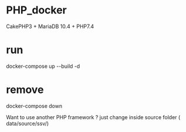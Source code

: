 # PHP_docker
CakePHP3 + MariaDB 10.4 + PHP7.4

# run 
docker-compose up --build -d
# remove
docker-compose down

Want to use another PHP framework ? just change inside source folder ( data/source/ssv/)


